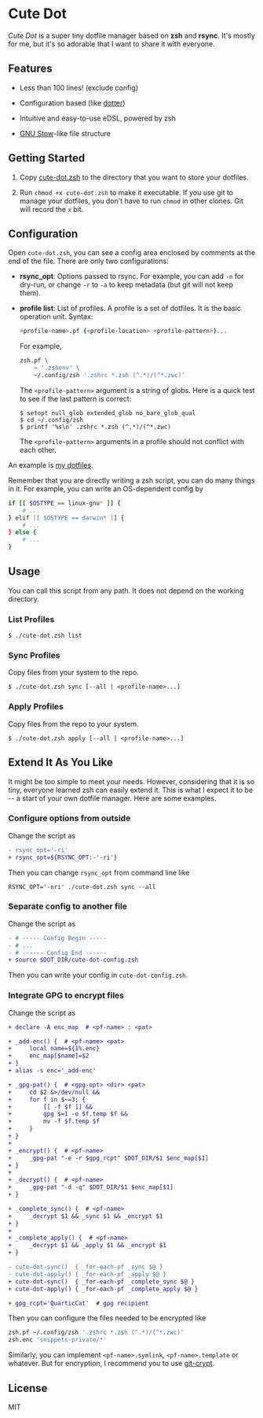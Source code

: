 # Cute Dot

*Cute Dot* is a super tiny dotfile manager based on **zsh** and **rsync**. It's mostly for me, but it's so adorable that I want to share it with everyone.

## Features

- Less than 100 lines! (exclude config)

- Configuration based (like [dotter](https://github.com/SuperCuber/dotter))

- Intuitive and easy-to-use eDSL, powered by zsh

- [GNU Stow](https://www.gnu.org/software/stow/)-like file structure

## Getting Started

1. Copy [cute-dot.zsh](/cute-dot.zsh) to the directory that you want to store your dotfiles.

2. Run `chmod +x cute-dot.zsh` to make it executable. If you use git to manage your dotfiles, you don't have to run `chmod` in other clones. Git will record the `x` bit.

## Configuration

Open `cute-dot.zsh`, you can see a config area enclosed by comments at the end of the file. There are only two configurations:

- **rsync_opt**: Options passed to rsync. For example, you can add `-n` for dry-run, or change `-r` to `-a` to keep metadata (but git will not keep them).

- **profile list**: List of profiles. A profile is a set of dotfiles. It is the basic operation unit. Syntax:

  ```zsh
  <profile-name>.pf {<profile-location> <profile-pattern>}...
  ```

  For example,

  ```zsh
  zsh.pf \
      ~ '.zshenv' \
      ~/.config/zsh '.zshrc *.zsh (^.*)/(^*.zwc)'
  ```

  The `<profile-pattern>` argument is a string of globs. Here is a quick test to see if the last pattern is correct:

  ```console
  $ setopt null_glob extended_glob no_bare_glob_qual
  $ cd ~/.config/zsh
  $ printf '%s\n' .zshrc *.zsh (^.*)/(^*.zwc)
  ```

  The `<profile-pattern>` arguments in a profile should not conflict with each other.

An example is [my dotfiles](https://github.com/QuarticCat/dotfiles).

Remember that you are directly writing a zsh script, you can do many things in it. For example, you can write an OS-dependent config by

```zsh
if [[ $OSTYPE == linux-gnu* ]] {
    # ...
} elif [[ $OSTYPE == darwin* ]] {
    # ...
} else {
    # ...
}
```

## Usage

You can call this script from any path. It does not depend on the working directory.

### List Profiles

```console
$ ./cute-dot.zsh list
```

### Sync Profiles

Copy files from your system to the repo.

```console
$ ./cute-dot.zsh sync [--all | <profile-name>...]
```

### Apply Profiles

Copy files from the repo to your system.

```console
$ ./cute-dot.zsh apply [--all | <profile-name>...]
```

## Extend It As You Like

It might be too simple to meet your needs. However, considering that it is so tiny, everyone learned zsh can easily extend it. This is what I expect it to be -- a start of your own dotfile manager. Here are some examples.

### Configure options from outside

Change the script as

```diff
- rsync_opt='-ri'
+ rsync_opt=${RSYNC_OPT:-'-ri'}
```

Then you can change `rsync_opt` from command line like

```console
RSYNC_OPT='-nri' ./cute-dot.zsh sync --all
```

### Separate config to another file

Change the script as

```diff
- # ----- Config Begin -----
- # ...
- # ------ Config End ------
+ source $DOT_DIR/cute-dot-config.zsh
```

Then you can write your config in `cute-dot-config.zsh`.

### Integrate GPG to encrypt files

Change the script as

```diff
+ declare -A enc_map  # <pf-name> : <pat>

+ _add-enc() {  # <pf-name> <pat>
+     local name=${1%.enc}
+     enc_map[$name]=$2
+ }
+ alias -s enc='_add-enc'

+ _gpg-pat() {  # <gpg-opt> <dir> <pat>
+     cd $2 &>/dev/null &&
+     for f in $~=3; {
+         [[ -f $f ]] &&
+         gpg $=1 -o $f.temp $f &&
+         mv -f $f.temp $f
+     }
+ }
+
+ _encrypt() {  # <pf-name>
+     _gpg-pat "-e -r $gpg_rcpt" $DOT_DIR/$1 $enc_map[$1]
+ }
+
+ _decrypt() {  # <pf-name>
+     _gpg-pat "-d -q" $DOT_DIR/$1 $enc_map[$1]
+ }

+ _complete_sync() {  # <pf-name>
+     _decrypt $1 && _sync $1 && _encrypt $1
+ }
+
+ _complete_apply() {  # <pf-name>
+     _decrypt $1 && _apply $1 && _encrypt $1
+ }

- cute-dot-sync()  { _for-each-pf _sync $@ }
- cute-dot-apply() { _for-each-pf _apply $@ }
+ cute-dot-sync()  { _for-each-pf _complete_sync $@ }
+ cute-dot-apply() { _for-each-pf _complete_apply $@ }

+ gpg_rcpt='QuarticCat'  # gpg recipient
```

Then you can configure the files needed to be encrypted like

```zsh
zsh.pf ~/.config/zsh '.zshrc *.zsh (^.*)/(^*.zwc)'
zsh.enc 'snippets-private/*'
```

Similarly, you can implement `<pf-name>.symlink`, `<pf-name>.template` or whatever. But for encryption, I recommend you to use [git-crypt](https://github.com/AGWA/git-crypt).

## License

MIT
